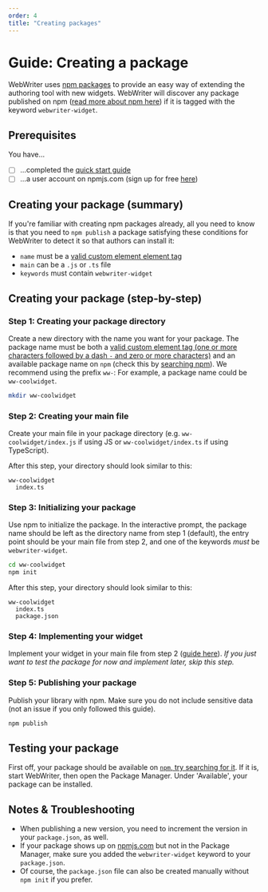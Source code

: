 ```yaml
---
order: 4
title: "Creating packages"
---
```

# Guide: Creating a package

WebWriter uses [npm packages](https://docs.npmjs.com/packages-and-modules) to provide an easy way of extending the authoring tool with new widgets. WebWriter will discover any package published on npm ([read more about npm here](https://docs.npmjs.com/about-npm)) if it is tagged with the keyword `webwriter-widget`.

## Prerequisites
You have...
- [ ] ...completed the [quick start guide](./quickstart.md)
- [ ] ...a user account on npmjs.com (sign up for free [here](https://docs.npmjs.com/creating-a-new-npm-user-account))

## Creating your package (summary)
If you're familiar with creating npm packages already, all you need to know is that you need to `npm publish` a package satisfying these conditions for WebWriter to detect it so that authors can install it:
- `name` must be a [valid custom element element tag]((https://html.spec.whatwg.org/multipage/custom-elements.html#valid-custom-element-name))
- `main` can be a `.js` or `.ts` file
- `keywords` must contain `webwriter-widget`


## Creating your package (step-by-step)

### Step 1: Creating your package directory
Create a new directory with the name you want for your package. The package name must be both a [valid custom element tag (one or more characters followed by a dash `-` and zero or more characters)](https://html.spec.whatwg.org/multipage/custom-elements.html#valid-custom-element-name) and an available package name on `npm` (check this by [searching npm](https://www.npmjs.com/)). We recommend using the prefix `ww-`: For example, a package name could be `ww-coolwidget`.
```sh
mkdir ww-coolwidget
```

### Step 2: Creating your main file
Create your main file in your package directory (e.g. `ww-coolwidget/index.js` if using JS or `ww-coolwidget/index.ts` if using TypeScript).

After this step, your directory should look similar to this:
```
ww-coolwidget
  index.ts
```

### Step 3: Initializing your package
Use npm to initialize the package. In the interactive prompt, the package name should be left as the directory name from step 1 (default), the entry point should be your main file from step 2, and one of the keywords *must* be `webwriter-widget`.

```sh
cd ww-coolwidget
npm init
```

After this step, your directory should look similar to this:
```
ww-coolwidget
  index.ts
  package.json
```

### Step 4: Implementing your widget
Implement your widget in your main file from step 2 ([guide here](./creatingwidgets.md)). *If you just want to test the package for now and implement later, skip this step.*

### Step 5: Publishing your package
Publish your library with npm. Make sure you do not include sensitive data (not an issue if you only followed this guide).

```sh
npm publish
```

## Testing your package
First off, your package should be available on [`npm`, try searching for it](https://www.npmjs.com/). If it is, start WebWriter, then open the Package Manager. Under 'Available', your package can be installed.

## Notes & Troubleshooting
- When publishing a new version, you need to increment the version in your `package.json`, as well.
- If your package shows up on [npmjs.com](npmjs.com) but not in the Package Manager, make sure you added the `webwriter-widget` keyword to your `package.json`.
- Of course, the `package.json` file can also be created manually without `npm init` if you prefer.